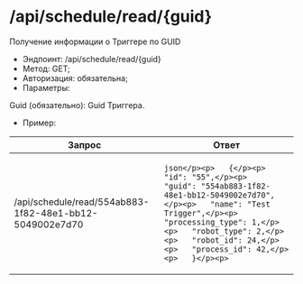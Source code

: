 # /api/schedule/read/{guid}

Получение информации о Триггере по GUID

* Эндпоинт: /api/schedule/read/{guid}&#x20;
* Метод: GET;
* Авторизация: обязательна;
* Параметры:

Guid (обязательно): Guid Триггера.

* Пример:

| Запрос                                                  | Ответ                                                                                                                                                                                                                                                                         |
| ------------------------------------------------------- | ----------------------------------------------------------------------------------------------------------------------------------------------------------------------------------------------------------------------------------------------------------------------------- |
| /api/schedule/read/554ab883-1f82-48e1-bb12-5049002e7d70 | <p>```json</p><p>   {</p><p>   "id": "55",</p><p>   "guid": "554ab883-1f82-48e1-bb12-5049002e7d70",</p><p>   "name": "Test Trigger",</p><p>   "processing_type": 1,</p><p>   "robot_type": 2,</p><p>   "robot_id": 24,</p><p>   "process_id": 42,</p><p>   }</p><p>   ```</p> |
